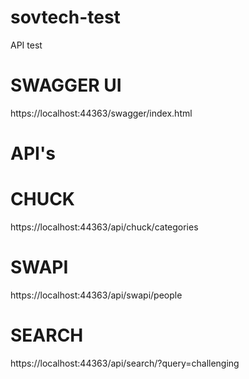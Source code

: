 # sovtech-test
API test



# SWAGGER UI 

https://localhost:44363/swagger/index.html 


# API's 

# CHUCK 

https://localhost:44363/api/chuck/categories 


# SWAPI 

https://localhost:44363/api/swapi/people

# SEARCH 

https://localhost:44363/api/search/?query=challenging 

